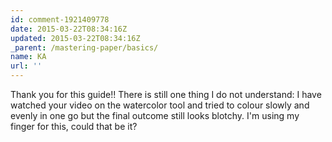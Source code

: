 ```yaml
---
id: comment-1921409778
date: 2015-03-22T08:34:16Z
updated: 2015-03-22T08:34:16Z
_parent: /mastering-paper/basics/
name: KA
url: ''
---
```


Thank you for this guide!! There is still one thing I do not understand: I have
watched your video on the watercolor tool and tried to colour slowly and evenly
in one go but the final outcome still looks blotchy. I'm using my finger for
this, could that be it?
